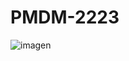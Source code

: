 # PMDM-2223
![imagen](https://user-images.githubusercontent.com/96304051/212157377-ff19901c-55be-48f9-85cf-eb1b95fee2b0.png)
